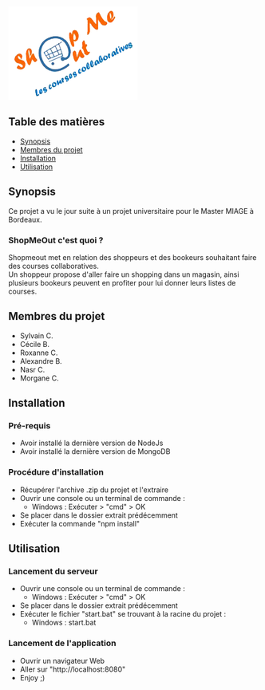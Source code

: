 ![Picture](https://raw.githubusercontent.com/sylcastaing/shopmeout/master/public/images/Logo_Petit_Maquette.png)

## Table des matières
* [Synopsis](#synopsis)
* [Membres du projet](#team-members)
* [Installation](#installProcedure)
* [Utilisation](#useCase)

## <a name="synopsis"></a>Synopsis
Ce projet a vu le jour suite à un projet universitaire pour le Master MIAGE à Bordeaux.
### ShopMeOut c'est quoi ?
Shopmeout met en relation des shoppeurs et des bookeurs souhaitant faire des courses collaboratives.  
Un shoppeur propose d'aller faire un shopping dans un magasin, ainsi plusieurs bookeurs peuvent en profiter pour lui donner leurs listes de courses.

## <a name="team-members"></a>Membres du projet
* Sylvain C.
* Cécile B.
* Roxanne C.
* Alexandre B.
* Nasr C.
* Morgane C.

## <a name="installProcedure"></a>Installation
### Pré-requis
* Avoir installé la dernière version de NodeJs
* Avoir installé la dernière version de MongoDB

### Procédure d'installation
* Récupérer l'archive .zip du projet et l'extraire
* Ouvrir une console ou un terminal de commande :  
    - Windows : Exécuter > "cmd" > OK
* Se placer dans le dossier extrait prédécemment
* Exécuter la commande "npm install"

## <a name="useCase"></a>Utilisation
### Lancement du serveur
* Ouvrir une console ou un terminal de commande :  
    - Windows : Exécuter > "cmd" > OK
* Se placer dans le dossier extrait prédécemment
* Exécuter le fichier "start.bat" se trouvant à la racine du projet :
    - Windows : start.bat

### Lancement de l'application
* Ouvrir un navigateur Web
* Aller sur "http://localhost:8080"
* Enjoy ;)
